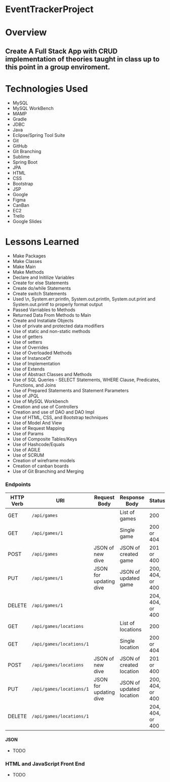 # EventTrackerProject

# Overview
## Create A Full Stack App with CRUD implementation of theories taught in class up to this point in a group enviroment. 

# Technologies Used

- MySQL
- MySQL WorkBench
- MAMP
- Gradle
- JDBC
- Java
- Eclipse/Spring Tool Suite
- Git
- GitHub
- Git Branching
- Sublime
- Spring Boot
- JPA
- HTML
- CSS
- Bootstrap
- JSP
- Google
- Figma
- CanBan
- EC2
- Trello
- Google Slides

# Lessons Learned

- Make Packages
- Make Classes
- Make Main
- Make Methods
- Declare and Initilize Variables
- Create for else Statements
- Create do/while Statements
- Create switch Statements
- Used \n, System.err.println, System.out.println, System.out.print and System.out.printf to properly format output
- Passed Varriables to Methods
- Returned Data From Methods to Main
- Create and Instatiate Objects
- Use of private and protected data modifiers
- Use of static and non-static methods
- Use of getters
- Use of setters
- Use of Overrides
- Use of Overloaded Methods
- Use of InstanceOf
- Use of Implementation
- Use of Extends
- Use of Abstract Classes and Methods
- Use of SQL Queries - SELECT Statements, WHERE Clause, Predicates, Functions, and Joins
- Use of Prepared Statements and Statement Parameters
- Use of JPQL
- Use of MySQL Workbench
- Creation and use of Controllers
- Creation and use of DAO and DAO Impl
- Use of HTML, CSS, and Bootstrap techniques
- Use of Model And View
- Use of Request Mapping
- Use of Params
- Use of Composite Tables/Keys
- Use of Hashcode/Equals
- Use of AGILE 
- Use of SCRUM
- Creation of wireframe models
- Creation of canban boards
- Use of Git Branching and Merging

### Endpoints

| HTTP Verb | URI             | Request Body | Response Body | Status |
|-----------|-----------------|--------------|---------------|---------|
| GET       | `/api/games`    |              | List of games | 200   |
| GET       | `/api/games/1` |              | Single game   | 200 or 404 |
| POST      | `/api/games`    | JSON of new dive       | JSON of created game | 201 or 400 |
| PUT       | `/api/games/1` | JSON for updating dive | JSON of updated game | 200, 404, or 400 |
| DELETE    | `/api/games/1` |              | | 204, 404, or 400 |
| GET       | `/api/games/locations`    |              | List of locations | 200   |
| GET       | `/api/games/locations/1` |              | Single location   | 200 or 404 |
| POST      | `/api/games/locations`    | JSON of new dive       | JSON of created location | 201 or 400 |
| PUT       | `/api/games/locations/1` | JSON for updating dive | JSON of updated location | 200, 404, or 400 |
| DELETE    | `/api/games/locations/1` |              | | 204, 404, or 400 |


#### JSON

* TODO

### HTML and JavaScript Front End

* TODO



